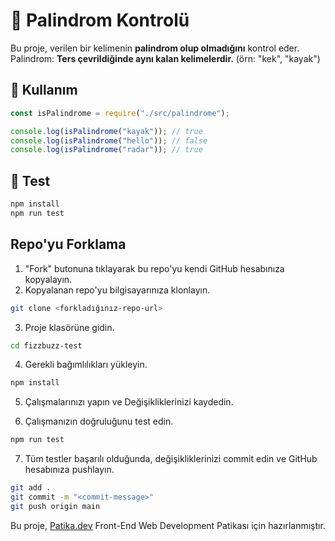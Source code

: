 # 📌 Palindrom Kontrolü

Bu proje, verilen bir kelimenin **palindrom olup olmadığını** kontrol eder.  
Palindrom: **Ters çevrildiğinde aynı kalan kelimelerdir.** (örn: "kek", "kayak")

## 🚀 Kullanım

```js
const isPalindrome = require("./src/palindrome");

console.log(isPalindrome("kayak")); // true
console.log(isPalindrome("hello")); // false
console.log(isPalindrome("radar")); // true
```

## 🧪 Test

```bash
npm install
npm run test
```

## Repo'yu Forklama

1. "Fork" butonuna tıklayarak bu repo'yu kendi GitHub hesabınıza kopyalayın.
2. Kopyalanan repo'yu bilgisayarınıza klonlayın.

```bash
git clone <forkladığınız-repo-url>
```

3. Proje klasörüne gidin.

```bash
cd fizzbuzz-test
```

4. Gerekli bağımlılıkları yükleyin.

```bash
npm install
```

5. Çalışmalarınızı yapın ve Değişikliklerinizi kaydedin.

6. Çalışmanızın doğruluğunu test edin.

```bash
npm run test
```

7. Tüm testler başarılı olduğunda, değişikliklerinizi commit edin ve GitHub hesabınıza pushlayın.

```bash
git add .
git commit -m "<commit-message>"
git push origin main
```

Bu proje, [Patika.dev](https://www.patika.dev) Front-End Web Development Patikası için hazırlanmıştır.